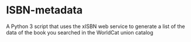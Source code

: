 # ISBN-metadata
A Python 3 script that uses the xISBN web service to generate a list of the data of the book you searched in the WorldCat union catalog
